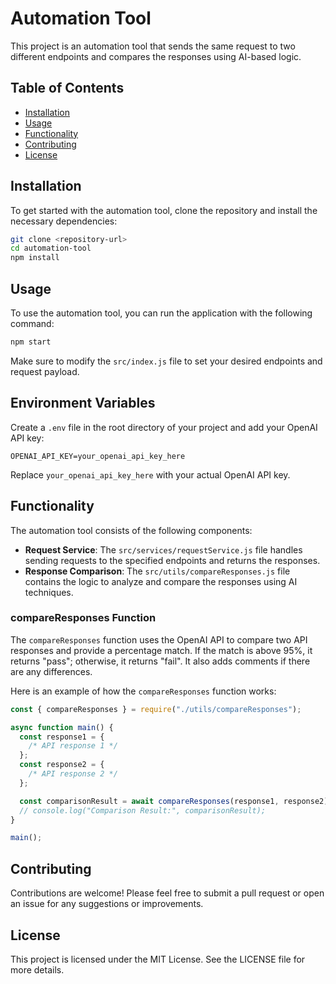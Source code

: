 # Automation Tool

This project is an automation tool that sends the same request to two different endpoints and compares the responses using AI-based logic.

## Table of Contents

- [Installation](#installation)
- [Usage](#usage)
- [Functionality](#functionality)
- [Contributing](#contributing)
- [License](#license)

## Installation

To get started with the automation tool, clone the repository and install the necessary dependencies:

```bash
git clone <repository-url>
cd automation-tool
npm install
```

## Usage

To use the automation tool, you can run the application with the following command:

```bash
npm start
```

Make sure to modify the `src/index.js` file to set your desired endpoints and request payload.

## Environment Variables

Create a `.env` file in the root directory of your project and add your OpenAI API key:

```env
OPENAI_API_KEY=your_openai_api_key_here
```

Replace `your_openai_api_key_here` with your actual OpenAI API key.

## Functionality

The automation tool consists of the following components:

- **Request Service**: The `src/services/requestService.js` file handles sending requests to the specified endpoints and returns the responses.
- **Response Comparison**: The `src/utils/compareResponses.js` file contains the logic to analyze and compare the responses using AI techniques.

### compareResponses Function

The `compareResponses` function uses the OpenAI API to compare two API responses and provide a percentage match. If the match is above 95%, it returns "pass"; otherwise, it returns "fail". It also adds comments if there are any differences.

Here is an example of how the `compareResponses` function works:

```javascript
const { compareResponses } = require("./utils/compareResponses");

async function main() {
  const response1 = {
    /* API response 1 */
  };
  const response2 = {
    /* API response 2 */
  };

  const comparisonResult = await compareResponses(response1, response2);
  // console.log("Comparison Result:", comparisonResult);
}

main();
```

## Contributing

Contributions are welcome! Please feel free to submit a pull request or open an issue for any suggestions or improvements.

## License

This project is licensed under the MIT License. See the LICENSE file for more details.
